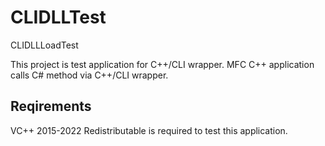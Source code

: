 # CLIDLLTest
CLIDLLLoadTest

This project is test application for C++/CLI wrapper.
MFC C++ application calls C# method via C++/CLI wrapper.

## Reqirements

VC++ 2015-2022 Redistributable is required to test this application.
